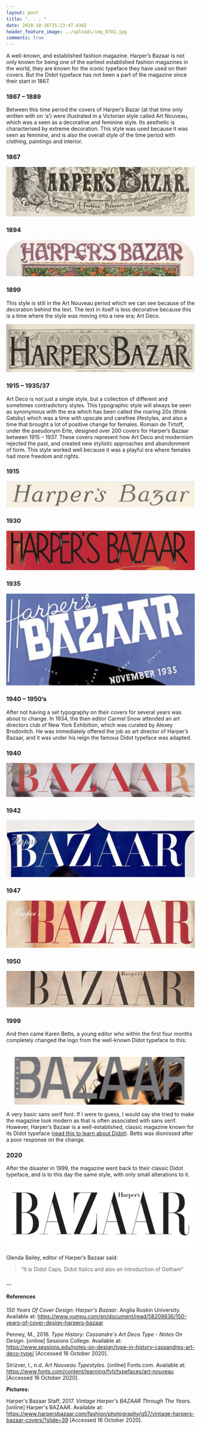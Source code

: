 ```yaml
---
layout: post
title: ". . . "
date: 2020-10-16T15:23:47.834Z
header_feature_image: ../uploads/img_0781.jpg
comments: true
---
```

A well-known, and established fashion magazine. Harper’s Bazaar is not only known for being one of the earliest established fashion magazines in the world, they are known for the iconic typeface they have used on their covers. But the Didot typeface has not been a part of the magazine since their start in 1867.

### **1867 – 1889**

Between this time period the covers of Harper’s Bazar (at that time only written with on ‘a’) were illustrated in a Victorian style called Art Nouveau, which was a seen as a decorative and feminine style. Its aesthetic is characterised by extreme decoration. This style was used because it was seen as feminine, and is also the overall style of the time period with clothing, paintings and interior.

### **1867**

![](../uploads/1867.png)

### **1894**

![](../uploads/1894.png)

### **1899**

This style is still in the Art Nouveau period which we can see because of the decoration behind the text. The text in itself is less decorative because this is a time where the style was moving into a new era; Art Deco.

![](../uploads/1899.png)

### **1915 – 1935/37**

Art Deco is not just a single style, but a collection of different and sometimes contradictory styles. This typographic style will always be seen as synonymous with the era which has been called the roaring 20s (think Gatsby) which was a time with upscale and carefree lifestyles, and also a time that brought a lot of positive change for females. Romain de Tirtoff, under the pseudonym Erte, designed over 200 covers for Harper’s Bazaar between 1915 – 1937. These covers represent how Art Deco and modernism rejected the past, and created new stylistic approaches and abandonment of form. This style worked well because it was a playful era where females had more freedom and rights.

### **1915**

![](../uploads/1915.png)

### **1930**

![](../uploads/1930.png)

### **1935**

![](../uploads/1935.png)

### **1940 – 1950’s**

After not having a set typography on their covers for several years was about to change. In 1934, the then editor Carmel Snow attended an art directors club of New York Exhibition, which was curated by Alexey Brodovitch. He was immediately offered the job as art director of Harper’s Bazaar, and it was under his reign the famous Didot typeface was adapted.

### **1940**

![](../uploads/1940.png)

### **1942**

![](../uploads/1942.png)

### **1947**

![](../uploads/1947.png)

### **1950**

![](../uploads/1950.png)

### **1999**

And then came Karen Betts, a young editor who within the first four months completely changed the logo from the well-known Didot typeface to this:

![](../uploads/karen-betts.png)

A very basic sans serif font. If I were to guess, I would say she tried to make the magazine look modern as that is often associated with sans serif. However, Harper’s Bazaar is a well-established, classic magazine known for its Didot typeface ([read this to learn about Didot](https://fashionable-letters.netlify.app/2020/10/10/didone-the-ultimate-fashion-typography/)). Betts was dismissed after a poor response on the change.

### **2020**

After the disaster in 1999, the magazine went back to their classic Didot typeface, and is to this day the same style, with only small alterations to it.

![](../uploads/1200px-harper-s_bazaar_logo.jpg)

Glenda Bailey, editor of Harper’s Bazaar said:

> “It is Didot Caps, Didot Italics and also an introduction of Gotham”

#### ...

#### References

*150 Years Of Cover Design: Harper's Bazaar*. Anglia Ruskin University. Available at: <https://www.yumpu.com/en/document/read/58209836/150-years-of-cover-design-harpers-bazaar>

Penney, M., 2016. *Type History: Cassandre's Art Deco Type - Notes On Design*. \[online] Sessions College. Available at: <https://www.sessions.edu/notes-on-design/type-in-history-cassandres-art-deco-type/> \[Accessed 16 October 2020].

Strizver, I., n.d. *Art Nouveau Typestyles*. \[online] Fonts.com. Available at: <https://www.fonts.com/content/learning/fyti/typefaces/art-nouveau> \[Accessed 16 October 2020].

**Pictures:**

Harper's Bazaar Staff, 2017. *Vintage Harper's BAZAAR Through The Years*. \[online] Harper's BAZAAR. Available at: <https://www.harpersbazaar.com/fashion/photography/g57/vintage-harpers-bazaar-covers/?slide=39> \[Accessed 16 October 2020].